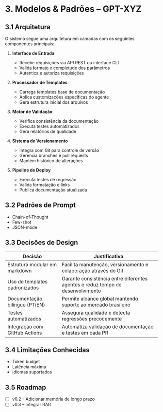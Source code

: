 # 3. Modelos & Padrões – GPT-XYZ

## 3.1 Arquitetura
O sistema segue uma arquitetura em camadas com os seguintes componentes principais:

1. **Interface de Entrada**
   - Recebe requisições via API REST ou interface CLI
   - Valida formato e completude dos parâmetros
   - Autentica e autoriza requisições

2. **Processador de Templates**
   - Carrega templates base de documentação
   - Aplica customizações específicas do agente
   - Gera estrutura inicial dos arquivos

3. **Motor de Validação**
   - Verifica consistência da documentação
   - Executa testes automatizados
   - Gera relatórios de qualidade

4. **Sistema de Versionamento**
   - Integra com Git para controle de versão
   - Gerencia branches e pull requests
   - Mantém histórico de alterações

5. **Pipeline de Deploy**
   - Executa testes de regressão
   - Valida formatação e links
   - Publica documentação atualizada

## 3.2 Padrões de Prompt
- Chain-of-Thought
- Few-shot
- JSON-mode

## 3.3 Decisões de Design
| Decisão | Justificativa |
|---------|---------------|
| Estrutura modular em markdown | Facilita manutenção, versionamento e colaboração através do Git |
| Uso de templates padronizados | Garante consistência entre diferentes agentes e reduz tempo de desenvolvimento |
| Documentação bilíngue (PT/EN) | Permite alcance global mantendo suporte ao mercado brasileiro |
| Testes automatizados | Assegura qualidade e detecta regressões precocemente |
| Integração com GitHub Actions | Automatiza validação de documentação e testes em cada PR |

## 3.4 Limitações Conhecidas
- Token budget
- Latência máxima
- Idiomas suportados

## 3.5 Roadmap
- [ ] v0.2 – Adicionar memória de longo prazo
- [ ] v0.3 – Integrar RAG
